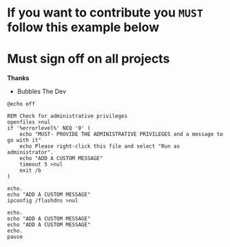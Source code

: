 # If you want to contribute you `MUST` follow this example below 

# Must sign off on all projects 

**Thanks**
- Bubbles The Dev 

```batch
@echo off

REM Check for administrative privileges  
openfiles >nul
if '%errorlevel%' NEQ '0' (
    echo "MUST- PROVIDE THE ADMINISTRATIVE PRIVILEGES and a message to go with it"
    echo Please right-click this file and select "Run as administrator".
    echo "ADD A CUSTOM MESSAGE"
    timeout 5 >nul
    exit /b
)

echo.
echo "ADD A CUSTOM MESSAGE"
ipconfig /flushdns >nul

echo.
echo "ADD A CUSTOM MESSAGE"
echo "ADD A CUSTOM MESSAGE"
echo.
pause
```
